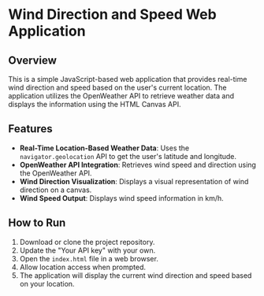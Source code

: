 # Wind Direction and Speed Web Application

## Overview
This is a simple JavaScript-based web application that provides real-time wind direction and speed based on the user's current location. The application utilizes the OpenWeather API to retrieve weather data and displays the information using the HTML Canvas API.

## Features
- **Real-Time Location-Based Weather Data**: Uses the `navigator.geolocation` API to get the user's latitude and longitude.
- **OpenWeather API Integration**: Retrieves wind speed and direction using the OpenWeather API.
- **Wind Direction Visualization**: Displays a visual representation of wind direction on a canvas.
- **Wind Speed Output**: Displays wind speed information in km/h.

## How to Run
1. Download or clone the project repository.
2. Update the "Your API key" with your own.
3. Open the `index.html` file in a web browser.
4. Allow location access when prompted.
5. The application will display the current wind direction and speed based on your location.




